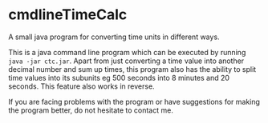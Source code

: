 # cmdlineTimeCalc
A small java program for converting time units in different ways.

This is a java command line program which can be executed by running `java -jar ctc.jar`.
Apart from just converting a time value into another decimal number and sum up times, this program also has the ability to split time values into its subunits eg 500 seconds into 8 minutes and 20 seconds. This feature also works in reverse.

If you are facing problems with the program or have suggestions for making the program better, do not hesitate to contact me.
